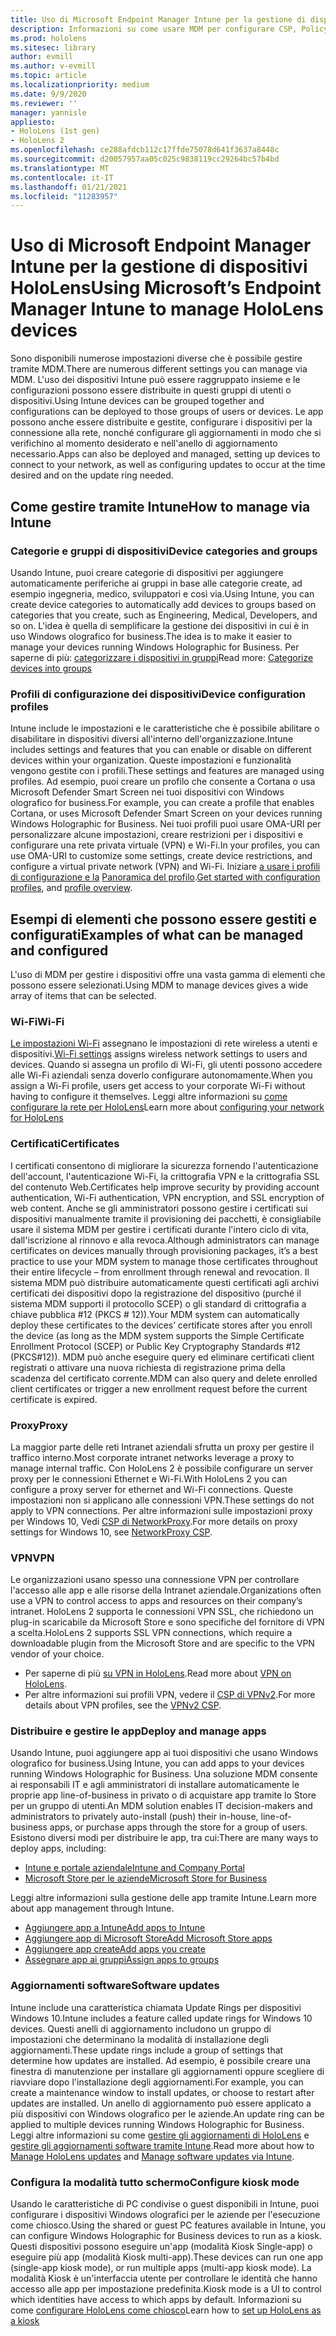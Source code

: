 ```yaml
---
title: Uso di Microsoft Endpoint Manager Intune per la gestione di dispositivi HoloLens
description: Informazioni su come usare MDM per configurare CSP, Policy e gestire i dispositivi di realtà mista HoloLens su scala con Intune.
ms.prod: hololens
ms.sitesec: library
author: evmill
ms.author: v-evmill
ms.topic: article
ms.localizationpriority: medium
ms.date: 9/9/2020
ms.reviewer: ''
manager: yannisle
appliesto:
- HoloLens (1st gen)
- HoloLens 2
ms.openlocfilehash: ce288afdcb112c17ffde75078d641f3637a8448c
ms.sourcegitcommit: d20057957aa05c025c9838119cc29264bc57b4bd
ms.translationtype: MT
ms.contentlocale: it-IT
ms.lasthandoff: 01/21/2021
ms.locfileid: "11283957"
---
```

# <span data-ttu-id="dde20-103">Uso di Microsoft Endpoint Manager Intune per la gestione di dispositivi HoloLens</span><span class="sxs-lookup"><span data-stu-id="dde20-103">Using Microsoft’s Endpoint Manager Intune to manage HoloLens devices</span></span>

<span data-ttu-id="dde20-104">Sono disponibili numerose impostazioni diverse che è possibile gestire tramite MDM.</span><span class="sxs-lookup"><span data-stu-id="dde20-104">There are numerous different settings you can manage via MDM.</span></span> <span data-ttu-id="dde20-105">L'uso dei dispositivi Intune può essere raggruppato insieme e le configurazioni possono essere distribuite in questi gruppi di utenti o dispositivi.</span><span class="sxs-lookup"><span data-stu-id="dde20-105">Using Intune devices can be grouped together and configurations can be deployed to those groups of users or devices.</span></span> <span data-ttu-id="dde20-106">Le app possono anche essere distribuite e gestite, configurare i dispositivi per la connessione alla rete, nonché configurare gli aggiornamenti in modo che si verifichino al momento desiderato e nell'anello di aggiornamento necessario.</span><span class="sxs-lookup"><span data-stu-id="dde20-106">Apps can also be deployed and managed, setting up devices to connect to your network, as well as configuring updates to occur at the time desired and on the update ring needed.</span></span> 

## <span data-ttu-id="dde20-107">Come gestire tramite Intune</span><span class="sxs-lookup"><span data-stu-id="dde20-107">How to manage via Intune</span></span>

### <span data-ttu-id="dde20-108">Categorie e gruppi di dispositivi</span><span class="sxs-lookup"><span data-stu-id="dde20-108">Device categories and groups</span></span>
<span data-ttu-id="dde20-109">Usando Intune, puoi creare categorie di dispositivi per aggiungere automaticamente periferiche ai gruppi in base alle categorie create, ad esempio ingegneria, medico, sviluppatori e così via.</span><span class="sxs-lookup"><span data-stu-id="dde20-109">Using Intune, you can create device categories to automatically add devices to groups based on categories that you create, such as Engineering, Medical, Developers, and so on.</span></span> <span data-ttu-id="dde20-110">L'idea è quella di semplificare la gestione dei dispositivi in cui è in uso Windows olografico for business.</span><span class="sxs-lookup"><span data-stu-id="dde20-110">The idea is to make it easier to manage your devices running Windows Holographic for Business.</span></span>
<span data-ttu-id="dde20-111">Per saperne di più: [categorizzare i dispositivi in gruppi](https://docs.microsoft.com/mem/intune/enrollment/device-group-mapping)</span><span class="sxs-lookup"><span data-stu-id="dde20-111">Read more: [Categorize devices into groups](https://docs.microsoft.com/mem/intune/enrollment/device-group-mapping)</span></span>

### <span data-ttu-id="dde20-112">Profili di configurazione dei dispositivi</span><span class="sxs-lookup"><span data-stu-id="dde20-112">Device configuration profiles</span></span>
<span data-ttu-id="dde20-113">Intune include le impostazioni e le caratteristiche che è possibile abilitare o disabilitare in dispositivi diversi all'interno dell'organizzazione.</span><span class="sxs-lookup"><span data-stu-id="dde20-113">Intune includes settings and features that you can enable or disable on different devices within your organization.</span></span> <span data-ttu-id="dde20-114">Queste impostazioni e funzionalità vengono gestite con i profili.</span><span class="sxs-lookup"><span data-stu-id="dde20-114">These settings and features are managed using profiles.</span></span> <span data-ttu-id="dde20-115">Ad esempio, puoi creare un profilo che consente a Cortana o usa Microsoft Defender Smart Screen nei tuoi dispositivi con Windows olografico for business.</span><span class="sxs-lookup"><span data-stu-id="dde20-115">For example, you can create a profile that enables Cortana, or uses Microsoft Defender Smart Screen on your devices running Windows Holographic for Business.</span></span>
<span data-ttu-id="dde20-116">Nei tuoi profili puoi usare OMA-URI per personalizzare alcune impostazioni, creare restrizioni per i dispositivi e configurare una rete privata virtuale (VPN) e Wi-Fi.</span><span class="sxs-lookup"><span data-stu-id="dde20-116">In your profiles, you can use OMA-URI to customize some settings, create device restrictions, and configure a virtual private network (VPN) and Wi-Fi.</span></span>
<span data-ttu-id="dde20-117">Iniziare [a usare i profili di configurazione e la](https://docs.microsoft.com/mem/intune/configuration/device-profiles) [Panoramica del profilo](https://docs.microsoft.com/mem/intune/configuration/device-profile-create).</span><span class="sxs-lookup"><span data-stu-id="dde20-117">[Get started with configuration profiles](https://docs.microsoft.com/mem/intune/configuration/device-profiles), and [profile overview](https://docs.microsoft.com/mem/intune/configuration/device-profile-create).</span></span>

## <span data-ttu-id="dde20-118">Esempi di elementi che possono essere gestiti e configurati</span><span class="sxs-lookup"><span data-stu-id="dde20-118">Examples of what can be managed and configured</span></span>

<span data-ttu-id="dde20-119">L'uso di MDM per gestire i dispositivi offre una vasta gamma di elementi che possono essere selezionati.</span><span class="sxs-lookup"><span data-stu-id="dde20-119">Using MDM to manage devices gives a wide array of items that can be selected.</span></span> 

### <span data-ttu-id="dde20-120">Wi-Fi</span><span class="sxs-lookup"><span data-stu-id="dde20-120">Wi-Fi</span></span>
<span data-ttu-id="dde20-121">[Le impostazioni Wi-Fi](https://docs.microsoft.com/mem/intune/configuration/wi-fi-settings-configure) assegnano le impostazioni di rete wireless a utenti e dispositivi.</span><span class="sxs-lookup"><span data-stu-id="dde20-121">[Wi-Fi settings](https://docs.microsoft.com/mem/intune/configuration/wi-fi-settings-configure) assigns wireless network settings to users and devices.</span></span> <span data-ttu-id="dde20-122">Quando si assegna un profilo di Wi-Fi, gli utenti possono accedere alle Wi-Fi aziendali senza doverlo configurare autonomamente.</span><span class="sxs-lookup"><span data-stu-id="dde20-122">When you assign a Wi-Fi profile, users get access to your corporate Wi-Fi without having to configure it themselves.</span></span>
<span data-ttu-id="dde20-123">Leggi altre informazioni su [come configurare la rete per HoloLens](hololens-commercial-infrastructure.md)</span><span class="sxs-lookup"><span data-stu-id="dde20-123">Learn more about [configuring your network for HoloLens](hololens-commercial-infrastructure.md)</span></span>

### <span data-ttu-id="dde20-124">Certificati</span><span class="sxs-lookup"><span data-stu-id="dde20-124">Certificates</span></span>
<span data-ttu-id="dde20-125">I certificati consentono di migliorare la sicurezza fornendo l'autenticazione dell'account, l'autenticazione Wi-Fi, la crittografia VPN e la crittografia SSL del contenuto Web.</span><span class="sxs-lookup"><span data-stu-id="dde20-125">Certificates help improve security by providing account authentication, Wi-Fi authentication, VPN encryption, and SSL encryption of web content.</span></span> <span data-ttu-id="dde20-126">Anche se gli amministratori possono gestire i certificati sui dispositivi manualmente tramite il provisioning dei pacchetti, è consigliabile usare il sistema MDM per gestire i certificati durante l'intero ciclo di vita, dall'iscrizione al rinnovo e alla revoca.</span><span class="sxs-lookup"><span data-stu-id="dde20-126">Although administrators can manage certificates on devices manually through provisioning packages, it’s a best practice to use your MDM system to manage those certificates throughout their entire lifecycle – from enrollment through renewal and revocation.</span></span> <span data-ttu-id="dde20-127">Il sistema MDM può distribuire automaticamente questi certificati agli archivi certificati dei dispositivi dopo la registrazione del dispositivo (purché il sistema MDM supporti il protocollo SCEP) o gli standard di crittografia a chiave pubblica #12 (PKCS # 12)).</span><span class="sxs-lookup"><span data-stu-id="dde20-127">Your MDM system can automatically deploy these certificates to the devices’ certificate stores after you enroll the device (as long as the MDM system supports the Simple Certificate Enrollment Protocol (SCEP) or Public Key Cryptography Standards #12 (PKCS#12)).</span></span> <span data-ttu-id="dde20-128">MDM può anche eseguire query ed eliminare certificati client registrati o attivare una nuova richiesta di registrazione prima della scadenza del certificato corrente.</span><span class="sxs-lookup"><span data-stu-id="dde20-128">MDM can also query and delete enrolled client certificates or trigger a new enrollment request before the current certificate is expired.</span></span> 

### <span data-ttu-id="dde20-129">Proxy</span><span class="sxs-lookup"><span data-stu-id="dde20-129">Proxy</span></span>
<span data-ttu-id="dde20-130">La maggior parte delle reti Intranet aziendali sfrutta un proxy per gestire il traffico interno.</span><span class="sxs-lookup"><span data-stu-id="dde20-130">Most corporate intranet networks leverage a proxy to manage internal traffic.</span></span> <span data-ttu-id="dde20-131">Con HoloLens 2 è possibile configurare un server proxy per le connessioni Ethernet e Wi-Fi.</span><span class="sxs-lookup"><span data-stu-id="dde20-131">With HoloLens 2 you can configure a proxy server for ethernet and Wi-Fi connections.</span></span> <span data-ttu-id="dde20-132">Queste impostazioni non si applicano alle connessioni VPN.</span><span class="sxs-lookup"><span data-stu-id="dde20-132">These settings do not apply to VPN connections.</span></span> <span data-ttu-id="dde20-133">Per altre informazioni sulle impostazioni proxy per Windows 10, Vedi [CSP di NetworkProxy](https://docs.microsoft.com/windows/client-management/mdm/networkproxy-csp).</span><span class="sxs-lookup"><span data-stu-id="dde20-133">For more details on proxy settings for Windows 10, see [NetworkProxy CSP](https://docs.microsoft.com/windows/client-management/mdm/networkproxy-csp).</span></span>

### <span data-ttu-id="dde20-134">VPN</span><span class="sxs-lookup"><span data-stu-id="dde20-134">VPN</span></span>
<span data-ttu-id="dde20-135">Le organizzazioni usano spesso una connessione VPN per controllare l'accesso alle app e alle risorse della Intranet aziendale.</span><span class="sxs-lookup"><span data-stu-id="dde20-135">Organizations often use a VPN to control access to apps and resources on their company’s intranet.</span></span> <span data-ttu-id="dde20-136">HoloLens 2 supporta le connessioni VPN SSL, che richiedono un plug-in scaricabile da Microsoft Store e sono specifiche del fornitore di VPN a scelta.</span><span class="sxs-lookup"><span data-stu-id="dde20-136">HoloLens 2 supports SSL VPN connections, which require a downloadable plugin from the Microsoft Store and are specific to the VPN vendor of your choice.</span></span> 
- <span data-ttu-id="dde20-137">Per saperne di più [su VPN in HoloLens](hololens-network.md#vpn).</span><span class="sxs-lookup"><span data-stu-id="dde20-137">Read more about [VPN on HoloLens](hololens-network.md#vpn).</span></span>
- <span data-ttu-id="dde20-138">Per altre informazioni sui profili VPN, vedere il [CSP di VPNv2](https://docs.microsoft.com/windows/client-management/mdm/vpnv2-csp).</span><span class="sxs-lookup"><span data-stu-id="dde20-138">For more details about VPN profiles, see the [VPNv2 CSP](https://docs.microsoft.com/windows/client-management/mdm/vpnv2-csp).</span></span>

### <span data-ttu-id="dde20-139">Distribuire e gestire le app</span><span class="sxs-lookup"><span data-stu-id="dde20-139">Deploy and manage apps</span></span>
<span data-ttu-id="dde20-140">Usando Intune, puoi aggiungere app ai tuoi dispositivi che usano Windows olografico for business.</span><span class="sxs-lookup"><span data-stu-id="dde20-140">Using Intune, you can add apps to your devices running Windows Holographic for Business.</span></span> <span data-ttu-id="dde20-141">Una soluzione MDM consente ai responsabili IT e agli amministratori di installare automaticamente le proprie app line-of-business in privato o di acquistare app tramite lo Store per un gruppo di utenti.</span><span class="sxs-lookup"><span data-stu-id="dde20-141">An MDM solution enables IT decision-makers and administrators to privately auto-install (push) their in-house, line-of-business apps, or purchase apps through the store for a group of users.</span></span> <span data-ttu-id="dde20-142">Esistono diversi modi per distribuire le app, tra cui:</span><span class="sxs-lookup"><span data-stu-id="dde20-142">There are many ways to deploy apps, including:</span></span>
-   [<span data-ttu-id="dde20-143">Intune e portale aziendale</span><span class="sxs-lookup"><span data-stu-id="dde20-143">Intune and Company Portal</span></span>]( app-deploy-intune.md)
-   [<span data-ttu-id="dde20-144">Microsoft Store per le aziende</span><span class="sxs-lookup"><span data-stu-id="dde20-144">Microsoft Store for Business</span></span>]( app-deploy-store-business.md)

<span data-ttu-id="dde20-145">Leggi altre informazioni sulla gestione delle app tramite Intune.</span><span class="sxs-lookup"><span data-stu-id="dde20-145">Learn more about app management through Intune.</span></span>
-   [<span data-ttu-id="dde20-146">Aggiungere app a Intune</span><span class="sxs-lookup"><span data-stu-id="dde20-146">Add apps to Intune</span></span>](https://docs.microsoft.com/mem/intune/apps/apps-add)
-   [<span data-ttu-id="dde20-147">Aggiungere app di Microsoft Store</span><span class="sxs-lookup"><span data-stu-id="dde20-147">Add Microsoft Store apps</span></span>](https://docs.microsoft.com/mem/intune/apps/store-apps-windows)
-   [<span data-ttu-id="dde20-148">Aggiungere app create</span><span class="sxs-lookup"><span data-stu-id="dde20-148">Add apps you create</span></span>](https://docs.microsoft.com/mem/intune/apps/lob-apps-windows)
- [<span data-ttu-id="dde20-149">Assegnare app ai gruppi</span><span class="sxs-lookup"><span data-stu-id="dde20-149">Assign apps to groups</span></span>](https://docs.microsoft.com/mem/intune/apps/apps-deploy)

### <span data-ttu-id="dde20-150">Aggiornamenti software</span><span class="sxs-lookup"><span data-stu-id="dde20-150">Software updates</span></span>
<span data-ttu-id="dde20-151">Intune include una caratteristica chiamata Update Rings per dispositivi Windows 10.</span><span class="sxs-lookup"><span data-stu-id="dde20-151">Intune includes a feature called update rings for Windows 10 devices.</span></span> <span data-ttu-id="dde20-152">Questi anelli di aggiornamento includono un gruppo di impostazioni che determinano la modalità di installazione degli aggiornamenti.</span><span class="sxs-lookup"><span data-stu-id="dde20-152">These update rings include a group of settings that determine how updates are installed.</span></span> <span data-ttu-id="dde20-153">Ad esempio, è possibile creare una finestra di manutenzione per installare gli aggiornamenti oppure scegliere di riavviare dopo l'installazione degli aggiornamenti.</span><span class="sxs-lookup"><span data-stu-id="dde20-153">For example, you can create a maintenance window to install updates, or choose to restart after updates are installed.</span></span> <span data-ttu-id="dde20-154">Un anello di aggiornamento può essere applicato a più dispositivi con Windows olografico per le aziende.</span><span class="sxs-lookup"><span data-stu-id="dde20-154">An update ring can be applied to multiple devices running Windows Holographic for Business.</span></span>
<span data-ttu-id="dde20-155">Leggi altre informazioni su come [gestire gli aggiornamenti di HoloLens](hololens-updates.md) e [gestire gli aggiornamenti software tramite Intune](https://docs.microsoft.com/mem/intune/protect/windows-update-for-business-configure).</span><span class="sxs-lookup"><span data-stu-id="dde20-155">Read more about how to [Manage HoloLens updates](hololens-updates.md) and [Manage software updates via Intune](https://docs.microsoft.com/mem/intune/protect/windows-update-for-business-configure).</span></span>

### <span data-ttu-id="dde20-156">Configura la modalità tutto schermo</span><span class="sxs-lookup"><span data-stu-id="dde20-156">Configure kiosk mode</span></span>
<span data-ttu-id="dde20-157">Usando le caratteristiche di PC condivise o guest disponibili in Intune, puoi configurare i dispositivi Windows olografici per le aziende per l'esecuzione come chiosco.</span><span class="sxs-lookup"><span data-stu-id="dde20-157">Using the shared or guest PC features available in Intune, you can configure Windows Holographic for Business devices to run as a kiosk.</span></span> <span data-ttu-id="dde20-158">Questi dispositivi possono eseguire un'app (modalità Kiosk Single-app) o eseguire più app (modalità Kiosk multi-app).</span><span class="sxs-lookup"><span data-stu-id="dde20-158">These devices can run one app (single-app kiosk mode), or run multiple apps (multi-app kiosk mode).</span></span> <span data-ttu-id="dde20-159">La modalità Kiosk è un'interfaccia utente per controllare le identità che hanno accesso alle app per impostazione predefinita.</span><span class="sxs-lookup"><span data-stu-id="dde20-159">Kiosk mode is a UI to control which identities have access to which apps by default.</span></span>
<span data-ttu-id="dde20-160">Informazioni su come [configurare HoloLens come chiosco]( hololens-kiosk.md)</span><span class="sxs-lookup"><span data-stu-id="dde20-160">Learn how to [set up HoloLens as a kiosk]( hololens-kiosk.md)</span></span>

